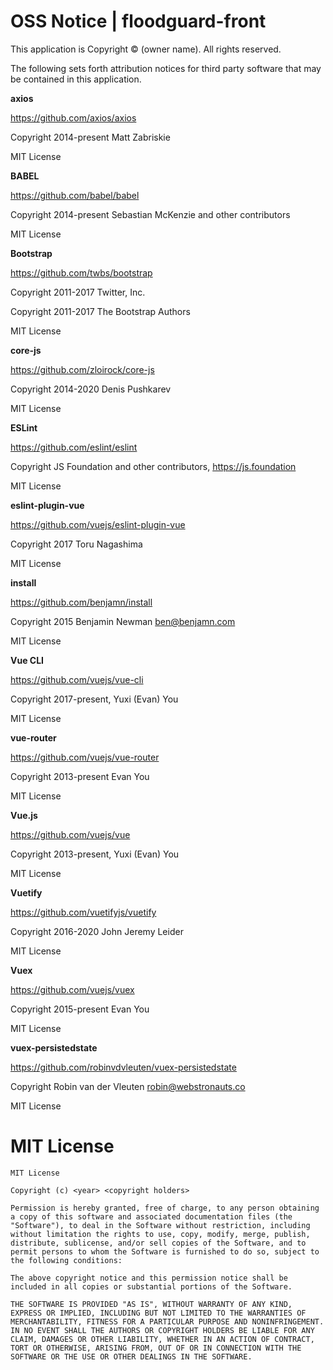 # OSS Notice | floodguard-front #

This application is Copyright © (owner name). All rights reserved.

The following sets forth attribution notices for third party software that may be contained in this application.

 **axios**

https://github.com/axios/axios

Copyright 2014-present Matt Zabriskie

MIT License

 **BABEL**

https://github.com/babel/babel

Copyright 2014-present Sebastian McKenzie and other contributors

MIT License

 **Bootstrap**

https://github.com/twbs/bootstrap

Copyright 2011-2017 Twitter, Inc.

Copyright 2011-2017 The Bootstrap Authors

MIT License

 **core-js**

https://github.com/zloirock/core-js

Copyright 2014-2020 Denis Pushkarev

MIT License

 **ESLint**

https://github.com/eslint/eslint

Copyright JS Foundation and other contributors, https://js.foundation

MIT License

 **eslint-plugin-vue**

https://github.com/vuejs/eslint-plugin-vue

Copyright 2017 Toru Nagashima

MIT License

 **install**

https://github.com/benjamn/install

Copyright 2015 Benjamin Newman <ben@benjamn.com>

MIT License

 **Vue CLI**

https://github.com/vuejs/vue-cli

Copyright 2017-present, Yuxi (Evan) You

MIT License

 **vue-router**

https://github.com/vuejs/vue-router

Copyright 2013-present Evan You

MIT License

 **Vue.js**

https://github.com/vuejs/vue

Copyright 2013-present, Yuxi (Evan) You

MIT License

 **Vuetify**

https://github.com/vuetifyjs/vuetify

Copyright 2016-2020 John Jeremy Leider

MIT License

 **Vuex**

https://github.com/vuejs/vuex

Copyright 2015-present Evan You

MIT License

 **vuex-persistedstate**

https://github.com/robinvdvleuten/vuex-persistedstate

Copyright Robin van der Vleuten <robin@webstronauts.co>

MIT License

# MIT License #

``````````
MIT License

Copyright (c) <year> <copyright holders>

Permission is hereby granted, free of charge, to any person obtaining a copy of this software and associated documentation files (the "Software"), to deal in the Software without restriction, including without limitation the rights to use, copy, modify, merge, publish, distribute, sublicense, and/or sell copies of the Software, and to permit persons to whom the Software is furnished to do so, subject to the following conditions:

The above copyright notice and this permission notice shall be included in all copies or substantial portions of the Software.

THE SOFTWARE IS PROVIDED "AS IS", WITHOUT WARRANTY OF ANY KIND, EXPRESS OR IMPLIED, INCLUDING BUT NOT LIMITED TO THE WARRANTIES OF MERCHANTABILITY, FITNESS FOR A PARTICULAR PURPOSE AND NONINFRINGEMENT. IN NO EVENT SHALL THE AUTHORS OR COPYRIGHT HOLDERS BE LIABLE FOR ANY CLAIM, DAMAGES OR OTHER LIABILITY, WHETHER IN AN ACTION OF CONTRACT, TORT OR OTHERWISE, ARISING FROM, OUT OF OR IN CONNECTION WITH THE SOFTWARE OR THE USE OR OTHER DEALINGS IN THE SOFTWARE.
``````````
